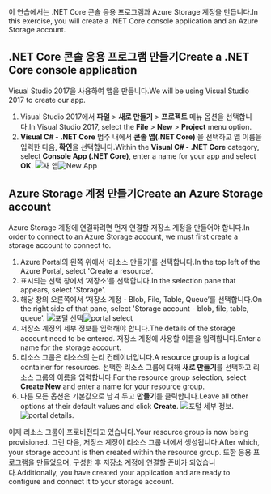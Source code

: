 <span data-ttu-id="29c48-101">이 연습에서는 .NET Core 콘솔 응용 프로그램과 Azure Storage 계정을 만듭니다.</span><span class="sxs-lookup"><span data-stu-id="29c48-101">In this exercise, you will create a .NET Core console application and an Azure Storage account.</span></span>

## <a name="create-a-net-core-console-application"></a><span data-ttu-id="29c48-102">.NET Core 콘솔 응용 프로그램 만들기</span><span class="sxs-lookup"><span data-stu-id="29c48-102">Create a .NET Core console application</span></span>

<span data-ttu-id="29c48-103">Visual Studio 2017을 사용하여 앱을 만듭니다.</span><span class="sxs-lookup"><span data-stu-id="29c48-103">We will be using Visual Studio 2017 to create our app.</span></span>

1. <span data-ttu-id="29c48-104">Visual Studio 2017에서 **파일** > **새로 만들기** > **프로젝트** 메뉴 옵션을 선택합니다.</span><span class="sxs-lookup"><span data-stu-id="29c48-104">In Visual Studio 2017, select the **File** > **New** > **Project** menu option.</span></span>
1. <span data-ttu-id="29c48-105">**Visual C# - .NET Core** 범주 내에서 **콘솔 앱(.NET Core)** 을 선택하고 앱 이름을 입력한 다음, **확인**을 선택합니다.</span><span class="sxs-lookup"><span data-stu-id="29c48-105">Within the **Visual C# - .NET Core** category, select **Console App (.NET Core)**, enter a name for your app and select **OK**.</span></span>
  <span data-ttu-id="29c48-106">![새 앱](..\media-draft\0-new-console-app.png)</span><span class="sxs-lookup"><span data-stu-id="29c48-106">![New App](..\media-draft\0-new-console-app.png)</span></span>

## <a name="create-an-azure-storage-account"></a><span data-ttu-id="29c48-107">Azure Storage 계정 만들기</span><span class="sxs-lookup"><span data-stu-id="29c48-107">Create an Azure Storage account</span></span>

<span data-ttu-id="29c48-108">Azure Storage 계정에 연결하려면 먼저 연결할 저장소 계정을 만들어야 합니다.</span><span class="sxs-lookup"><span data-stu-id="29c48-108">In order to connect to an Azure Storage account, we must first create a storage account to connect to.</span></span>

1. <span data-ttu-id="29c48-109">Azure Portal의 왼쪽 위에서 ‘리소스 만들기’를 선택합니다.</span><span class="sxs-lookup"><span data-stu-id="29c48-109">In the top left of the Azure Portal, select 'Create a resource'.</span></span>
1. <span data-ttu-id="29c48-110">표시되는 선택 창에서 ‘저장소’를 선택합니다.</span><span class="sxs-lookup"><span data-stu-id="29c48-110">In the selection pane that appears, select 'Storage'.</span></span>
1. <span data-ttu-id="29c48-111">해당 창의 오른쪽에서 ‘저장소 계정 - Blob, File, Table, Queue’를 선택합니다.</span><span class="sxs-lookup"><span data-stu-id="29c48-111">On the right side of that pane, select 'Storage account - blob, file, table, queue'.</span></span>
  <span data-ttu-id="29c48-112">![포털 선택](..\media-draft\1-portal-storage-select.png)</span><span class="sxs-lookup"><span data-stu-id="29c48-112">![portal select](..\media-draft\1-portal-storage-select.png)</span></span>
1. <span data-ttu-id="29c48-113">저장소 계정의 세부 정보를 입력해야 합니다.</span><span class="sxs-lookup"><span data-stu-id="29c48-113">The details of the storage account need to be entered.</span></span> <span data-ttu-id="29c48-114">저장소 계정에 사용할 이름을 입력합니다.</span><span class="sxs-lookup"><span data-stu-id="29c48-114">Enter a name for the storage account.</span></span>
1. <span data-ttu-id="29c48-115">리소스 그룹은 리소스의 논리 컨테이너입니다.</span><span class="sxs-lookup"><span data-stu-id="29c48-115">A resource group is a logical container for resources.</span></span> <span data-ttu-id="29c48-116">선택한 리소스 그룹에 대해 **새로 만들기**를 선택하고 리소스 그룹의 이름을 입력합니다.</span><span class="sxs-lookup"><span data-stu-id="29c48-116">For the resource group selection, select **Create New** and enter a name for your resource group.</span></span>
1. <span data-ttu-id="29c48-117">다른 모든 옵션은 기본값으로 남겨 두고 **만들기**를 클릭합니다.</span><span class="sxs-lookup"><span data-stu-id="29c48-117">Leave all other options at their default values and click **Create**.</span></span>
  <span data-ttu-id="29c48-118">![포털 세부 정보](..\media-draft\2-portal-storage-details.png).</span><span class="sxs-lookup"><span data-stu-id="29c48-118">![portal details](..\media-draft\2-portal-storage-details.png).</span></span>

<span data-ttu-id="29c48-119">이제 리소스 그룹이 프로비전되고 있습니다.</span><span class="sxs-lookup"><span data-stu-id="29c48-119">Your resource group is now being provisioned.</span></span> <span data-ttu-id="29c48-120">그런 다음, 저장소 계정이 리소스 그룹 내에서 생성됩니다.</span><span class="sxs-lookup"><span data-stu-id="29c48-120">After which, your storage account is then created within the resource group.</span></span>
<span data-ttu-id="29c48-121">또한 응용 프로그램을 만들었으며, 구성한 후 저장소 계정에 연결할 준비가 되었습니다.</span><span class="sxs-lookup"><span data-stu-id="29c48-121">Additionally, you have created your application and are ready to configure and connect it to your storage account.</span></span>
